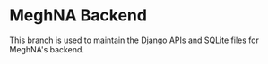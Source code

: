 # MeghNA Backend

This branch is used to maintain the Django APIs and SQLite files for MeghNA's backend.